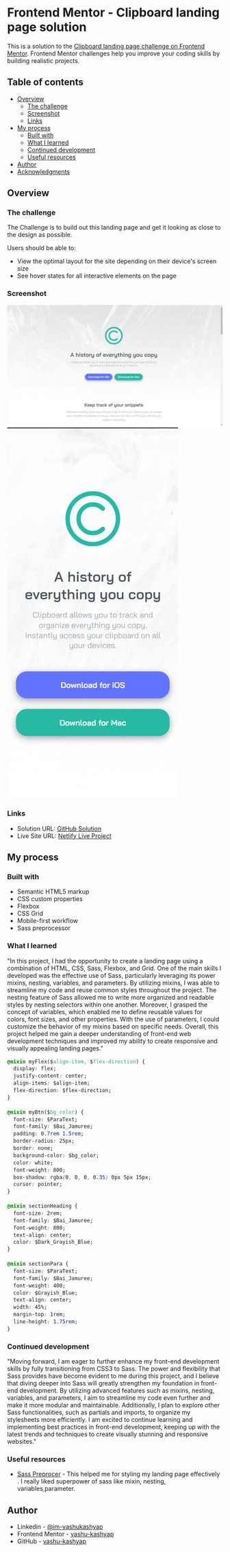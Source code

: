 # Frontend Mentor - Clipboard landing page solution

This is a solution to the [Clipboard landing page challenge on Frontend Mentor](https://www.frontendmentor.io/challenges/clipboard-landing-page-5cc9bccd6c4c91111378ecb9). Frontend Mentor challenges help you improve your coding skills by building realistic projects.

## Table of contents

- [Overview](#overview)
  - [The challenge](#the-challenge)
  - [Screenshot](#screenshot)
  - [Links](#links)
- [My process](#my-process)
  - [Built with](#built-with)
  - [What I learned](#what-i-learned)
  - [Continued development](#continued-development)
  - [Useful resources](#useful-resources)
- [Author](#author)
- [Acknowledgments](#acknowledgments)

## Overview

### The challenge

The Challenge is to build out this landing page and get it looking as close to the design as possible.

Users should be able to:

- View the optimal layout for the site depending on their device's screen size
- See hover states for all interactive elements on the page

### Screenshot

![desktop design](./images/Screenshot%202023-07-17%20113817.png)
![mobile design](./images/Screenshot%202023-07-17%20113901.png)

### Links

- Solution URL: [GitHub Solution](https://your-solution-url.com)
- Live Site URL: [Netlify Live Project](https://64b4dfd829229938b0067a2f--lovely-babka-071b6f.netlify.app/)

## My process

### Built with

- Semantic HTML5 markup
- CSS custom properties
- Flexbox
- CSS Grid
- Mobile-first workflow
- Sass preprocessor

### What I learned

"In this project, I had the opportunity to create a landing page using a combination of HTML, CSS, Sass, Flexbox, and Grid. One of the main skills I developed was the effective use of Sass, particularly leveraging its power mixins, nesting, variables, and parameters. By utilizing mixins, I was able to streamline my code and reuse common styles throughout the project. The nesting feature of Sass allowed me to write more organized and readable styles by nesting selectors within one another. Moreover, I grasped the concept of variables, which enabled me to define reusable values for colors, font sizes, and other properties. With the use of parameters, I could customize the behavior of my mixins based on specific needs. Overall, this project helped me gain a deeper understanding of front-end web development techniques and improved my ability to create responsive and visually appealing landing pages."

```css
@mixin myFlex($align-item, $flex-direction) {
  display: flex;
  justify-content: center;
  align-items: $align-item;
  flex-direction: $flex-direction;
}

@mixin myBtn($bg_color) {
  font-size: $ParaText;
  font-family: $Bai_Jamuree;
  padding: 0.7rem 1.5rem;
  border-radius: 25px;
  border: none;
  background-color: $bg_color;
  color: white;
  font-weight: 800;
  box-shadow: rgba(0, 0, 0, 0.35) 0px 5px 15px;
  cursor: pointer;
}

@mixin sectionHeading {
  font-size: 2rem;
  font-family: $Bai_Jamuree;
  font-weight: 800;
  text-align: center;
  color: $Dark_Grayish_Blue;
}

@mixin sectionPara {
  font-size: $ParaText;
  font-family: $Bai_Jamuree;
  font-weight: 400;
  color: $Grayish_Blue;
  text-align: center;
  width: 45%;
  margin-top: 1rem;
  line-height: 1.75rem;
}
```

### Continued development

"Moving forward, I am eager to further enhance my front-end development skills by fully transitioning from CSS3 to Sass. The power and flexibility that Sass provides have become evident to me during this project, and I believe that diving deeper into Sass will greatly strengthen my foundation in front-end development. By utilizing advanced features such as mixins, nesting, variables, and parameters, I aim to streamline my code even further and make it more modular and maintainable. Additionally, I plan to explore other Sass functionalities, such as partials and imports, to organize my stylesheets more efficiently. I am excited to continue learning and implementing best practices in front-end development, keeping up with the latest trends and techniques to create visually stunning and responsive websites."

### Useful resources

- [Sass Preprocer](https://sass-lang.com/) - This helped me for styling my landing page effectively . I really liked superpower of sass like mixin, nesting, variables,parameter.

## Author

- Linkedin - [@im-vashukashyap](https://www.linkedin.com/in/im-vashukashyap/)
- Frontend Mentor - [vashu-kashyap](https://www.frontendmentor.io/profile/vashu-kashyap)
- GitHub - [vashu-kashyap](https://github.com/vashu-kashyap)
